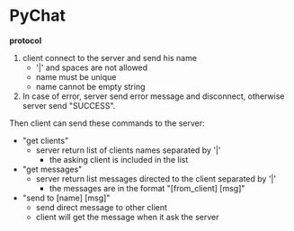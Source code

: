 # PyChat

**protocol**
1. client connect to the server and send his name
    * '|' and spaces are not allowed
    * name must be unique
    * name cannot be empty string
2. In case of error, server send error message and disconnect,
   otherwise server send "SUCCESS".

Then client can send these commands to the server:
* "get clients"
  * server return list of clients names separated by '|'
    * the asking client is included in the list 
* "get messages"
  * server return list messages directed to the client separated by '|'
    * the messages are in the format "[from_client] [msg]" 
* "send to [name] [msg]"
  * send direct message to other client
  * client will get the message when it ask the server
